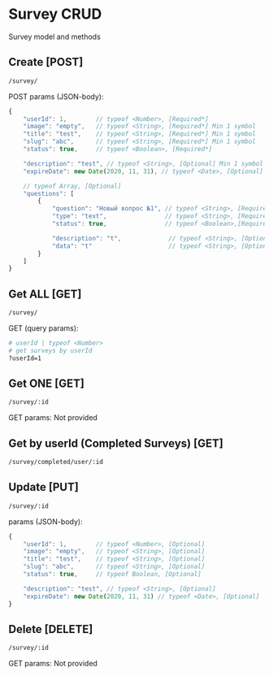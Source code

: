 # Survey CRUD

Survey model and methods

## Create [POST]

```bash
/survey/
```

POST params (JSON-body):
```js
{
    "userId": 1,        // typeof <Number>, [Required*]
    "image": "empty",   // typeof <String>, [Required*] Min 1 symbol
    "title": "test",    // typeof <String>, [Required*] Min 1 symbol
    "slug": "abc",      // typeof <String>, [Required*] Min 1 symbol
    "status": true,     // typeof <Boolean>, [Required*]

    "description": "test", // typeof <String>, [Optional] Min 1 symbol
    "expireDate": new Date(2020, 11, 31), // typeof <Date>, [Optional]

    // typeof Array, [Optional]
    "questions": [
        {
            "question": "Новый вопрос №1", // typeof <String>, [Required* (if item provided)]
            "type": "text",                // typeof <String>, [Required* (if item provided)]
            "status": true,                // typeof <Boolean>,[Required* (if item provided)]

            "description": "t",             // typeof <String>, [Optional] Min 1 symbol
            "data": "t"                     // typeof <String>, [Optional] Min 1 symbol
        }
    ]
}
```

## Get ALL [GET]

```bash
/survey/
```

GET (query params):

```bash
# userId | typeof <Number>
# get surveys by userId
?userId=1
```

## Get ONE [GET]

```bash
/survey/:id
```

GET params: Not provided

## Get by userId (Completed Surveys) [GET]

```bash
/survey/completed/user/:id
```

## Update [PUT]

```bash
/survey/:id
```

params (JSON-body):
```js
{
    "userId": 1,        // typeof <Number>, [Optional]
    "image": "empty",   // typeof <String>, [Optional]
    "title": "test",    // typeof <String>, [Optional]
    "slug": "abc",      // typeof <String>, [Optional]
    "status": true,     // typeof Boolean, [Optional]

    "description": "test", // typeof <String>, [Optional]
    "expireDate": new Date(2020, 11, 31) // typeof <Date>, [Optional]
}
```

## Delete [DELETE]

```bash
/survey/:id
```

GET params: Not provided